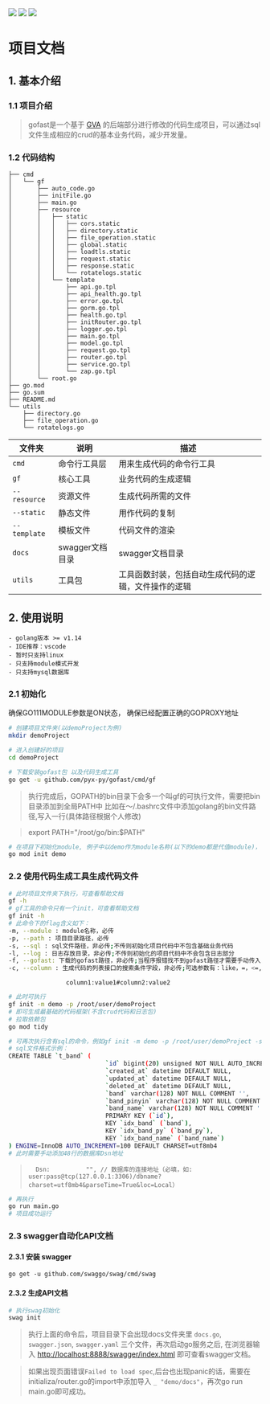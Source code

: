 <div align=left>
<img src="https://img.shields.io/badge/golang-1.16-blue"/>
<img src="https://img.shields.io/badge/gin-1.7.2-lightBlue"/>
<img src="https://img.shields.io/badge/gorm-1.21.12-red"/>
</div>


# 项目文档

## 1. 基本介绍

### 1.1 项目介绍

> gofast是一个基于 [GVA](https://github.com/flipped-aurora/gin-vue-admin) 的后端部分进行修改的代码生成项目，可以通过sql文件生成相应的crud的基本业务代码，减少开发量。
### 1.2 代码结构
```
├── cmd
│   └── gf
│       ├── auto_code.go
│       ├── initFile.go
│       ├── main.go
│       ├── resource
│       │   ├── static
│       │   │   ├── cors.static
│       │   │   ├── directory.static
│       │   │   ├── file_operation.static
│       │   │   ├── global.static
│       │   │   ├── loadtls.static
│       │   │   ├── request.static
│       │   │   ├── response.static
│       │   │   └── rotatelogs.static
│       │   └── template
│       │       ├── api.go.tpl
│       │       ├── api_health.go.tpl
│       │       ├── error.go.tpl
│       │       ├── gorm.go.tpl
│       │       ├── health.go.tpl
│       │       ├── initRouter.go.tpl
│       │       ├── logger.go.tpl
│       │       ├── main.go.tpl
│       │       ├── model.go.tpl
│       │       ├── request.go.tpl
│       │       ├── router.go.tpl
│       │       ├── service.go.tpl
│       │       └── zap.go.tpl
│       └── root.go
├── go.mod
├── go.sum
├── README.md
└── utils
    ├── directory.go
    ├── file_operation.go
    └── rotatelogs.go
```
| 文件夹       | 说明                    | 描述                        |
| ------------ | ----------------------- | --------------------------- |
| `cmd`        | 命令行工具层                   | 用来生成代码的命令行工具 |
| `gf`       | 核心工具                | 业务代码的生成逻辑 |
| `--resource`       | 资源文件                | 生成代码所需的文件 |
| `--static`       | 静态文件           | 用作代码的复制 |
| `--template`       | 模板文件                | 代码文件的渲染|
| `docs`       | swagger文档目录         | swagger文档目录 |
| `utils`      | 工具包                  | 工具函数封装，包括自动生成代码的逻辑，文件操作的逻辑            |
## 2. 使用说明

```
- golang版本 >= v1.14
- IDE推荐：vscode
- 暂时只支持linux
- 只支持module模式开发
- 只支持mysql数据库
```

### 2.1 初始化

确保GO111MODULE参数是ON状态，
确保已经配置正确的GOPROXY地址

```bash
# 创建项目文件夹(以demoProject为例)
mkdir demoProject
```
```bash
# 进入创建好的项目
cd demoProject

# 下载安装gofast包 以及代码生成工具
go get -u github.com/pyx-py/gofast/cmd/gf
```
> 执行完成后，GOPATH的bin目录下会多一个叫gf的可执行文件，需要把bin目录添加到全局PATH中
> 比如在～/.bashrc文件中添加golang的bin文件路径,写入一行(具体路径根据个人修改)

> export PATH="/root/go/bin:$PATH"

```bash
# 在项目下初始化module, 例子中以demo作为module名称(以下的demo都是代值module)，使用时也需要更改为自己的module
go mod init demo
```




### 2.2 使用代码生成工具生成代码文件

```bash
# 此时项目文件夹下执行，可查看帮助文档
gf -h
# gf工具的命令只有一个init，可查看帮助文档
gf init -h
# 此命令下的flag含义如下：
-m, --module : module名称，必传
-p, --path : 项目目录路径，必传
-s, --sql : sql文件路径，非必传;不传则初始化项目代码中不包含基础业务代码
-l, --log : 日志存放目录，非必传;不传则初始化的项目代码中不会包含日志部分
-f, --gofast: 下载的gofast路径，非必传;当程序报错找不到gofast路径才需要手动传入
-c, --column : 生成代码的列表接口的搜索条件字段，非必传;可选参数有：like，=，<=, >=,如要传参需要按照以下格式：
```
```  
                column1:value1#column2:value2
```
```bash
# 此时可执行
gf init -m demo -p /root/user/demoProject
# 即可生成最基础的代码框架(不含crud代码和日志包)
# 拉取依赖包
go mod tidy

# 可再次执行含有sql的命令，例如gf init -m demo -p /root/user/demoProject -s ./t_band.sql  就能生成crud业务代码, 
# sql文件格式示例：
CREATE TABLE `t_band` (
                           `id` bigint(20) unsigned NOT NULL AUTO_INCREMENT,
                           `created_at` datetime DEFAULT NULL,
                           `updated_at` datetime DEFAULT NULL,
                           `deleted_at` datetime DEFAULT NULL,
                           `band` varchar(128) NOT NULL COMMENT '',
                           `band_pinyin` varchar(128) NOT NULL COMMENT '',
                           `band_name` varchar(128) NOT NULL COMMENT '',
                           PRIMARY KEY (`id`),
                           KEY `idx_band` (`band`),
                           KEY `idx_band_py` (`band_py`),
                           KEY `idx_band_name` (`band_name`)
) ENGINE=InnoDB AUTO_INCREMENT=100 DEFAULT CHARSET=utf8mb4
# 此时需要手动添加48行的数据库Dsn地址
```
> 		Dsn:          "", // 数据库的连接地址（必填，如: user:pass@tcp(127.0.0.1:3306)/dbname?charset=utf8mb4&parseTime=True&loc=Local）
```bash
# 再执行
go run main.go
# 项目成功运行
```

### 2.3 swagger自动化API文档

#### 2.3.1 安装 swagger

````
go get -u github.com/swaggo/swag/cmd/swag
````

#### 2.3.2 生成API文档

```` bash
# 执行swag初始化
swag init
````

> 执行上面的命令后，项目目录下会出现docs文件夹里 `docs.go`, `swagger.json`, `swagger.yaml` 三个文件，再次启动go服务之后, 在浏览器输入 [http://localhost:8888/swagger/index.html](http://localhost:8888/swagger/index.html) 即可查看swagger文档。

> 如果出现页面错误`Failed to load spec`,后台也出现panic的话，需要在initializa/router.go的import中添加导入 `_ "demo/docs"`，再次go run main.go即可成功。

